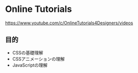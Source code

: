 # Online Tutorials
https://www.youtube.com/c/OnlineTutorials4Designers/videos

## 目的
- CSSの基礎理解
- CSSアニメーションの理解
- JavaScriptの理解
